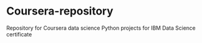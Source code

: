# Coursera-repository
Repository for Coursera data science Python projects for IBM Data Science certificate
